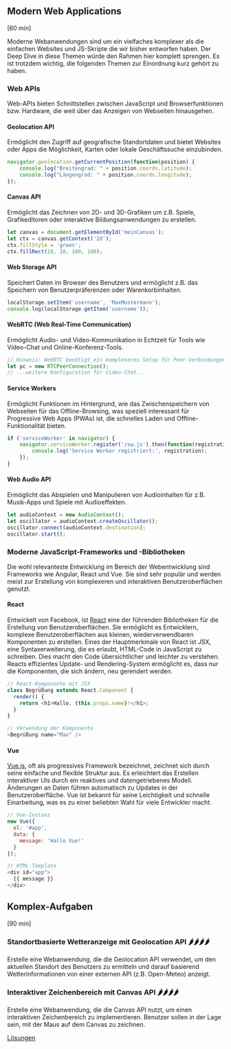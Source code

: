 ## Modern Web Applications
[60 min]

Moderne Webanwendungen sind um ein vielfaches komplexer als die einfachen Websites und JS-Skripte die wir bisher entworfen haben. Der Deep Dive in diese Themen würde den Rahmen hier komplett sprengen. Es ist trotzdem wichtig, die folgenden Themen zur Einordnung kurz gehört zu haben.

### Web APIs
Web-APIs bieten Schnittstellen zwischen JavaScript und Browserfunktionen bzw. Hardware, die weit über das Anzeigen von Webseiten hinausgehen.

#### Geolocation API
Ermöglicht den Zugriff auf geografische Standortdaten und bietet Websites oder Apps die Möglichkeit, Karten oder lokale Geschäftssuche einzubinden.

```javascript
navigator.geolocation.getCurrentPosition(function(position) {
    console.log("Breitengrad: " + position.coords.latitude);
    console.log("Längengrad: " + position.coords.longitude);
});
```

#### Canvas API
Ermöglicht das Zeichnen von 2D- und 3D-Grafiken um z.B. Spiele, Grafikeditoren oder interaktive Bildungsanwendungen zu erstellen.

```javascript
let canvas = document.getElementById('meinCanvas');
let ctx = canvas.getContext('2d');
ctx.fillStyle = 'green';
ctx.fillRect(10, 10, 100, 100);
```

#### Web Storage API
Speichert Daten im Browser des Benutzers und ermöglicht z.B. das Speichern von Benutzerpräferenzen oder Warenkorbinhalten.

```javascript
localStorage.setItem('username', 'MaxMustermann');
console.log(localStorage.getItem('username'));
```

#### WebRTC (Web Real-Time Communication)
Ermöglicht Audio- und Video-Kommunikation in Echtzeit für Tools wie Video-Chat und Online-Konferenz-Tools.

```javascript
// Hinweis: WebRTC benötigt ein komplexeres Setup für Peer-Verbindungen.
let pc = new RTCPeerConnection();
// ...weitere Konfiguration für Video-Chat...
```

#### Service Workers
Ermöglicht Funktionen im Hintergrund, wie das Zwischenspeichern von Webseiten für das Offline-Browsing, was speziell interessant für Progressive Web Apps (PWAs) ist, die schnelles Laden und Offline-Funktionalität bieten.

```javascript
if ('serviceWorker' in navigator) {
    navigator.serviceWorker.register('/sw.js').then(function(registration) {
        console.log('Service Worker registriert:', registration);
    });
}
```

#### Web Audio API
Ermöglicht das Abspielen und Manipulieren von Audioinhalten für z.B. Musik-Apps und Spiele mit Audioeffekten.

```javascript
let audioContext = new AudioContext();
let oscillator = audioContext.createOscillator();
oscillator.connect(audioContext.destination);
oscillator.start();
```

### Moderne JavaScript-Frameworks und -Bibliotheken 
Die wohl relevanteste Entwicklung im Bereich der Webentwicklung sind Frameworks wie Angular, React und Vue. Sie sind sehr populär und werden meist zur Erstellung von komplexeren und interaktiven Benutzeroberflächen genutzt.

#### React
Entwickelt von Facebook, ist [React](https://react.dev/) eine der führenden Bibliotheken für die Erstellung von Benutzeroberflächen. Sie ermöglicht es Entwicklern, komplexe Benutzeroberflächen aus kleinen, wiederverwendbaren Komponenten zu erstellen. Eines der Hauptmerkmale von React ist JSX, eine Syntaxerweiterung, die es erlaubt, HTML-Code in JavaScript zu schreiben. Dies macht den Code übersichtlicher und leichter zu verstehen. Reacts effizientes Update- und Rendering-System ermöglicht es, dass nur die Komponenten, die sich ändern, neu gerendert werden.

```javascript
// React-Komponente mit JSX
class Begrüßung extends React.Component {
  render() {
    return <h1>Hallo, {this.props.name}!</h1>;
  }
}

// Verwendung der Komponente
<Begrüßung name="Max" />
```

#### Vue
[Vue.js](https://vuejs.org/), oft als progressives Framework bezeichnet, zeichnet sich durch seine einfache und flexible Struktur aus. Es erleichtert das Erstellen interaktiver UIs durch ein reaktives und datengetriebenes Modell. Änderungen an Daten führen automatisch zu Updates in der Benutzeroberfläche. Vue ist bekannt für seine Leichtigkeit und schnelle Einarbeitung, was es zu einer beliebten Wahl für viele Entwickler macht.

```js
// Vue-Instanz
new Vue({
  el: '#app',
  data: {
    message: 'Hallo Vue!'
  }
});

// HTML-Template
<div id="app">
  {{ message }}
</div>
```

## Komplex-Aufgaben
[90 min]

### Standortbasierte Wetteranzeige mit Geolocation API 🌶️️🌶️️🌶️️🌶️️
Erstelle eine Webanwendung, die die Geolocation API verwendet, um den aktuellen Standort des Benutzers zu ermitteln und darauf basierend Wetterinformationen von einer externen API (z.B. Open-Meteo) anzeigt.

### Interaktiver Zeichenbereich mit Canvas API 🌶️️🌶️️🌶️️🌶️️
Erstelle eine Webanwendung, die die Canvas API nutzt, um einen interaktiven Zeichenbereich zu implementieren. Benutzer sollen in der Lage sein, mit der Maus auf dem Canvas zu zeichnen.

[Lösungen](./solutions.md)